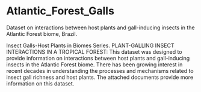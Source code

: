 # Atlantic_Forest_Galls
Dataset on interactions between host plants and gall-inducing insects in the Atlantic Forest biome, Brazil.

Insect Galls-Host Plants in Biomes Series.
PLANT-GALLING INSECT INTERACTIONS IN A TROPICAL FOREST: This dataset was designed to provide information on interactions between host plants and gall-inducing insects in the Atlantic Forest biome.
There has been growing interest in recent decades in understanding the processes and mechanisms related to insect gall richness and host plants.
The attached documents provide more information on this dataset.

